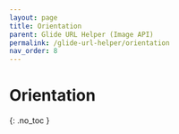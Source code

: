 ```yaml
---
layout: page
title: Orientation
parent: Glide URL Helper (Image API)
permalink: /glide-url-helper/orientation
nav_order: 8
---
```

# Orientation
{: .no_toc }